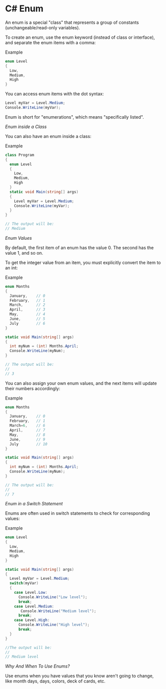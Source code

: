 
# C# Enum

An enum is a special "class" that represents a group of constants (unchangeable/read-only variables).

To create an enum, use the enum keyword (instead of class or interface), and separate the enum items with a comma:

Example

```cs
enum Level 
{
  Low,
  Medium,
  High
}

```

You can access enum items with the dot syntax:

```cs
Level myVar = Level.Medium;
Console.WriteLine(myVar);

```

Enum is short for "enumerations", which means "specifically listed".

*Enum inside a Class*

You can also have an enum inside a class:

Example

```cs
class Program
{
  enum Level
  {
    Low,
    Medium,
    High
  }
  static void Main(string[] args)
  {
    Level myVar = Level.Medium;
    Console.WriteLine(myVar);
  }
}

// The output will be:
// Medium

```

*Enum Values*

By default, the first item of an enum has the value 0. The second has the value 1, and so on.

To get the integer value from an item, you must explicitly convert the item to an int:

Example

```cs
enum Months
{
  January,    // 0
  February,   // 1
  March,      // 2
  April,      // 3
  May,        // 4
  June,       // 5
  July        // 6
}

static void Main(string[] args)
{
  int myNum = (int) Months.April;
  Console.WriteLine(myNum);
}

// The output will be:
// 
// 3

```

You can also assign your own enum values, and the next items will update their numbers accordingly:

Example

```cs
enum Months
{
  January,    // 0
  February,   // 1
  March=6,    // 6
  April,      // 7
  May,        // 8
  June,       // 9
  July        // 10
}

static void Main(string[] args)
{
  int myNum = (int) Months.April;
  Console.WriteLine(myNum);
}

// The output will be:
// 
// 7

```

*Enum in a Switch Statement*

Enums are often used in switch statements to check for corresponding values:

Example

```cs
enum Level 
{
  Low,
  Medium,
  High
}

static void Main(string[] args) 
{
  Level myVar = Level.Medium;
  switch(myVar) 
  {
    case Level.Low:
      Console.WriteLine("Low level");
      break;
    case Level.Medium:
       Console.WriteLine("Medium level");
      break;
    case Level.High:
      Console.WriteLine("High level");
      break;
  }
}

//The output will be:
// 
// Medium level

```

*Why And When To Use Enums?*

Use enums when you have values that you know aren't going to change, like month days, days, colors, deck of cards, etc.